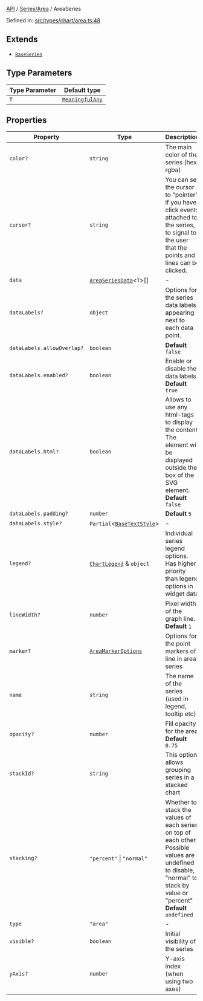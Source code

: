 [API](../../../overview.md) / [Series/Area](../overview.md) / AreaSeries

Defined in: [src/types/chart/area.ts:48](https://github.com/gravity-ui/charts/blob/6aea3bcf86facdd4a019a7e612d7ac7e27006c35/src/types/chart/area.ts#L48)

## Extends

- [`BaseSeries`](../../General/interfaces/BaseSeries.md)

## Type Parameters

| Type Parameter | Default type |
| ------ | ------ |
| `T` | [`MeaningfulAny`](../../../Utilities/type-aliases/MeaningfulAny.md) |

## Properties

| Property | Type | Description |
| ------ | ------ | ------ |
| <a id="color"></a> `color?` | `string` | The main color of the series (hex, rgba) |
| <a id="cursor"></a> `cursor?` | `string` | You can set the cursor to "pointer" if you have click events attached to the series, to signal to the user that the points and lines can be clicked. |
| <a id="data"></a> `data` | [`AreaSeriesData`](AreaSeriesData.md)\<`T`\>[] | - |
| <a id="datalabels"></a> `dataLabels?` | `object` | Options for the series data labels, appearing next to each data point. |
| `dataLabels.allowOverlap?` | `boolean` | **Default** `false` |
| `dataLabels.enabled?` | `boolean` | Enable or disable the data labels **Default** `true` |
| `dataLabels.html?` | `boolean` | Allows to use any html-tags to display the content. The element will be displayed outside the box of the SVG element. **Default** `false` |
| `dataLabels.padding?` | `number` | **Default** `5` |
| `dataLabels.style?` | `Partial`\<[`BaseTextStyle`](../../General/interfaces/BaseTextStyle.md)\> | - |
| <a id="legend"></a> `legend?` | [`ChartLegend`](../../../Configuration/interfaces/ChartLegend.md) & `object` | Individual series legend options. Has higher priority than legend options in widget data |
| <a id="linewidth"></a> `lineWidth?` | `number` | Pixel width of the graph line. **Default** `1` |
| <a id="marker"></a> `marker?` | [`AreaMarkerOptions`](AreaMarkerOptions.md) | Options for the point markers of line in area series |
| <a id="name"></a> `name` | `string` | The name of the series (used in legend, tooltip etc) |
| <a id="opacity"></a> `opacity?` | `number` | Fill opacity for the area **Default** `0.75` |
| <a id="stackid"></a> `stackId?` | `string` | This option allows grouping series in a stacked chart |
| <a id="stacking"></a> `stacking?` | `"percent"` \| `"normal"` | Whether to stack the values of each series on top of each other. Possible values are undefined to disable, "normal" to stack by value or "percent" **Default** `undefined` |
| <a id="type"></a> `type` | `"area"` | - |
| <a id="visible"></a> `visible?` | `boolean` | Initial visibility of the series |
| <a id="yaxis"></a> `yAxis?` | `number` | Y-axis index (when using two axes) |
